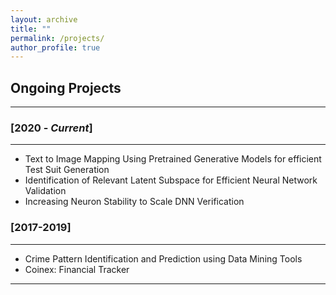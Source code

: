 ```yaml
---
layout: archive
title: ""
permalink: /projects/
author_profile: true
---
```


## Ongoing Projects
----------------

### [2020 - *Current*]
-----------
* Text to Image Mapping Using Pretrained Generative Models for efficient Test Suit Generation
* Identification of Relevant Latent Subspace for Efficient Neural Network Validation
* Increasing Neuron Stability to Scale DNN Verification

### [2017-2019]
-----------

* Crime Pattern Identification and Prediction using Data Mining Tools
* Coinex: Financial Tracker
__________________________________________________
